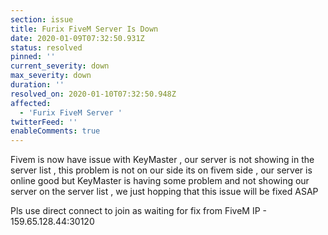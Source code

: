 ```yaml
---
section: issue
title: Furix FiveM Server Is Down
date: 2020-01-09T07:32:50.931Z
status: resolved
pinned: ''
current_severity: down
max_severity: down
duration: ''
resolved_on: 2020-01-10T07:32:50.948Z
affected:
  - 'Furix FiveM Server '
twitterFeed: ''
enableComments: true
---
```

<!--StartFragment-->

Fivem is now have issue with KeyMaster , our server is not showing in the server list , this problem is not on our side its on fivem side , our server is online good but KeyMaster is having some problem and not showing our server on the server list , we just hopping that this issue will be fixed ASAP

Pls use direct connect to join as waiting for fix from FiveM IP - 159.65.128.44:30120

<!--EndFragment-->
